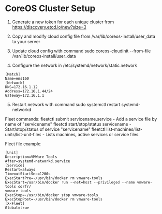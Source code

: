 # CoreOS Cluster Setup

1. Generate a new token for each unique cluster from https://discovery.etcd.io/new?size=3

2. Copy and modify cloud config file from /var/lib/coreos-install/user_data to your server

3. Update cloud config with command
sudo coreos-cloudinit --from-file /var/lib/coreos-install/user_data

4. Configure the network in /etc/systemd/network/static.network
```
[Match]
Name=ens160
[Network]
DNS=172.16.1.12
Address=172.16.1.44/24
Gateway=172.16.1.1
```
5. Restart network with command
sudo systemctl restart systemd-networkd

Fleet commands:
fleetctl submit servicename.service - Add a service file by name of "servicename"
fleetctl start/stop/status servicename - Start/stop/status of service "servicename"
fleetctl list-machines/list-units/list-unit-files - Lists machines, active services or service files

Fleet file example:
```
[Unit]
Description=VMWare Tools
After=systemd-networkd.service
[Service]
Restart=always
TimeoutStartSec=1200s
ExecStartPre=-/usr/bin/docker rm vmware-tools
ExecStart=/usr/bin/docker run --net=host --privileged --name vmware-tools corfr/
vmware-tools
ExecStop=-/usr/bin/docker stop vmware-tools
ExecStopPost=-/usr/bin/docker rm vmware-tools
[X-Fleet]
Global=true
```
